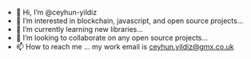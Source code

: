 - 👋 Hi, I’m @ceyhun-yildiz
- 👀 I’m interested in blockchain, javascript, and open source projects...
- 🌱 I’m currently learning new libraries...
- 💞️ I’m looking to collaborate on any open source projects...
- 📫 How to reach me ... my work email is ceyhun.yildiz@gmx.co.uk

<!---
ceyhun-yildiz/ceyhun-yildiz is a ✨ special ✨ repository because its `README.md` (this file) appears on your GitHub profile.
You can click the Preview link to take a look at your changes.
--->
